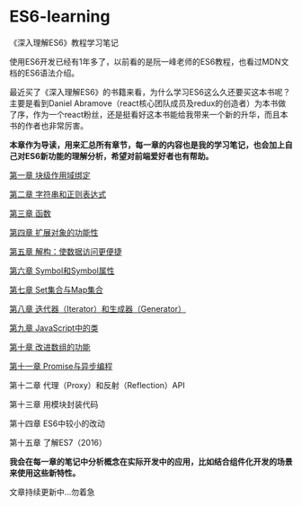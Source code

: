 # ES6-learning
《深入理解ES6》教程学习笔记

使用ES6开发已经有1年多了，以前看的是阮一峰老师的ES6教程，也看过MDN文档的ES6语法介绍。

最近买了《深入理解ES6》的书籍来看，为什么学习ES6这么久还要买这本书呢？主要是看到Daniel Abramove（react核心团队成员及redux的创造者）为本书做了序，作为一个react粉丝，还是挺看好这本书能给我带来一个新的升华，而且本书的作者也非常厉害。

**本章作为导读，用来汇总所有章节，每一章的内容也是我的学习笔记，也会加上自己对ES6新功能的理解分析，希望对前端爱好者也有帮助。**

[第一章 块级作用域绑定][1]

[第二章 字符串和正则表达式][2]

[第三章 函数][3]

[第四章 扩展对象的功能性][4]

[第五章 解构：使数据访问更便捷][5]

[第六章 Symbol和Symbol属性][6]

[第七章 Set集合与Map集合][7]

[第八章 迭代器（Iterator）和生成器（Generator）][8]

[第九章 JavaScript中的类][9]

[第十章 改进数组的功能][10]

[第十一章 Promise与异步编程][11]

第十二章 代理（Proxy）和反射（Reflection）API

第十三章 用模块封装代码

第十四章 ES6中较小的改动

第十五章 了解ES7（2016）

**我会在每一章的笔记中分析概念在实际开发中的应用，比如结合组件化开发的场景来使用这些新特性。**

文章持续更新中...勿着急

[1]: https://github.com/hyy1115/ES6-learning/blob/master/doc/1%E3%80%81%E3%80%8A%E6%B7%B1%E5%85%A5%E7%90%86%E8%A7%A3ES6%E3%80%8B%E7%AC%94%E8%AE%B0%E2%80%94%E2%80%94%E5%9D%97%E7%BA%A7%E4%BD%9C%E7%94%A8%E5%9F%9F%E7%BB%91%E5%AE%9A.md
[2]: https://github.com/hyy1115/ES6-learning/blob/master/doc/2%E3%80%81%E3%80%8A%E6%B7%B1%E5%85%A5%E7%90%86%E8%A7%A3ES6%E3%80%8B%E7%AC%94%E8%AE%B0%E2%80%94%E2%80%94%E5%AD%97%E7%AC%A6%E4%B8%B2%E5%92%8C%E6%AD%A3%E5%88%99%E8%A1%A8%E8%BE%BE%E5%BC%8F.md
[3]: https://github.com/hyy1115/ES6-learning/blob/master/doc/3%E3%80%81%E3%80%8A%E6%B7%B1%E5%85%A5%E7%90%86%E8%A7%A3ES6%E3%80%8B%E7%AC%94%E8%AE%B0%E2%80%94%E2%80%94%E5%87%BD%E6%95%B0.md
[4]: https://github.com/hyy1115/ES6-learning/blob/master/doc/4%E3%80%81%E3%80%8A%E6%B7%B1%E5%85%A5%E7%90%86%E8%A7%A3ES6%E3%80%8B%E7%AC%94%E8%AE%B0%E2%80%94%E2%80%94%E6%89%A9%E5%B1%95%E5%AF%B9%E8%B1%A1%E7%9A%84%E5%8A%9F%E8%83%BD%E6%80%A7.md
[5]: https://github.com/hyy1115/ES6-learning/blob/master/doc/5%E3%80%81%E3%80%8A%E6%B7%B1%E5%85%A5%E7%90%86%E8%A7%A3ES6%E3%80%8B%E7%AC%94%E8%AE%B0%E2%80%94%E2%80%94%E8%A7%A3%E6%9E%84%EF%BC%9A%E4%BD%BF%E6%95%B0%E6%8D%AE%E8%AE%BF%E9%97%AE%E6%9B%B4%E4%BE%BF%E6%8D%B7.md
[6]: https://github.com/hyy1115/ES6-learning/blob/master/doc/6%E3%80%81%E3%80%8A%E6%B7%B1%E5%85%A5%E7%90%86%E8%A7%A3ES6%E3%80%8B%E7%AC%94%E8%AE%B0%E2%80%94%E2%80%94Symbol%E5%92%8CSymbol%E5%B1%9E%E6%80%A7.md
[7]: https://github.com/hyy1115/ES6-learning/blob/master/doc/7%E3%80%81%E3%80%8A%E6%B7%B1%E5%85%A5%E7%90%86%E8%A7%A3ES6%E3%80%8B%E7%AC%94%E8%AE%B0%E2%80%94%E2%80%94Set%E9%9B%86%E5%90%88%E4%B8%8EMap%E9%9B%86%E5%90%88.md
[8]: https://github.com/hyy1115/ES6-learning/blob/master/doc/8%E3%80%81%E3%80%8A%E6%B7%B1%E5%85%A5%E7%90%86%E8%A7%A3ES6%E3%80%8B%E7%AC%94%E8%AE%B0%E2%80%94%E2%80%94%E8%BF%AD%E4%BB%A3%E5%99%A8%EF%BC%88Iterator%EF%BC%89%E5%92%8C%E7%94%9F%E6%88%90%E5%99%A8%EF%BC%88Generator%EF%BC%89.md
[9]: https://github.com/hyy1115/ES6-learning/blob/master/doc/9%E3%80%81%E3%80%8A%E6%B7%B1%E5%85%A5%E7%90%86%E8%A7%A3ES6%E3%80%8B%E7%AC%94%E8%AE%B0%E2%80%94%E2%80%94%20JavaScript%E4%B8%AD%E7%9A%84%E7%B1%BBclass.md
[10]: https://github.com/hyy1115/ES6-learning/blob/master/doc/10%E3%80%81%E3%80%8A%E6%B7%B1%E5%85%A5%E7%90%86%E8%A7%A3ES6%E3%80%8B%E7%AC%94%E8%AE%B0%E2%80%94%E2%80%94%20%E6%94%B9%E8%BF%9B%E6%95%B0%E7%BB%84%E7%9A%84%E5%8A%9F%E8%83%BD.md
[11]: https://github.com/hyy1115/ES6-learning/blob/master/doc/11%E3%80%81%E3%80%8A%E6%B7%B1%E5%85%A5%E7%90%86%E8%A7%A3ES6%E3%80%8B%E7%AC%94%E8%AE%B0%E2%80%94%E2%80%94%20Promise%E4%B8%8E%E5%BC%82%E6%AD%A5%E7%BC%96%E7%A8%8B.md